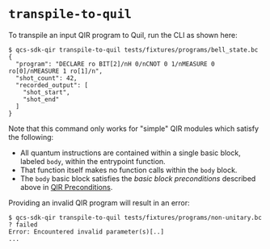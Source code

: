 # `transpile-to-quil`

To transpile an input QIR program to Quil, run the CLI as shown here:

```
$ qcs-sdk-qir transpile-to-quil tests/fixtures/programs/bell_state.bc
{
  "program": "DECLARE ro BIT[2]/nH 0/nCNOT 0 1/nMEASURE 0 ro[0]/nMEASURE 1 ro[1]/n",
  "shot_count": 42,
  "recorded_output": [
    "shot_start",
    "shot_end"
  ]
}

```

Note that this command only works for "simple" QIR modules which satisfy the following:

- All quantum instructions are contained within a single basic block, labeled `body`, within the entrypoint function.
- That function itself makes no function calls within the `body` block.
- The `body` basic block satisfies the _basic block preconditions_ described above in [QIR Preconditions](#qir-preconditions).

Providing an invalid QIR program will result in an error:

```
$ qcs-sdk-qir transpile-to-quil tests/fixtures/programs/non-unitary.bc
? failed
Error: Encountered invalid parameter(s)[..]
...
```

